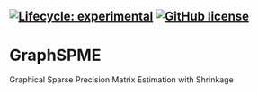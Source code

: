<!-- badges: start -->
[![Lifecycle: experimental](https://img.shields.io/badge/lifecycle-experimental-orange.svg)](https://www.tidyverse.org/lifecycle/#experimental)
[![GitHub license](https://img.shields.io/badge/license-GPL%20(%3E%3D%202)-blue)](https://www.gnu.org/licenses/gpl-3.0.html)
---------

# GraphSPME
Graphical Sparse Precision Matrix Estimation with Shrinkage
